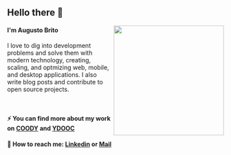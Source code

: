 ## Hello there 👋

<div align="left">
  <a href="https://api.daily.dev/get?r=augustobritodev" target="_blank">
    <img
      width="256"
      align="right"
      src="https://api.daily.dev/devcards/e3446efd9255425bb752cdd354bf66fe.png?r=dvr"
    />
  </a>
</div>

#### I'm Augusto Brito

I love to dig into development problems and solve them with modern technology, creating, scaling, and optmizing web, mobile, and desktop applications. I also write blog posts and contribute to open source projects.

</br>

#### ⚡ You can find more about my work on [COODY](https://coody.me) and [YDOOC](https://ydooc.me)
#### 🏁 How to reach me: [Linkedin](https://www.linkedin.com/in/augustobritodev/) or [Mail](mailto:augusto@ydooc.me)

  

  
